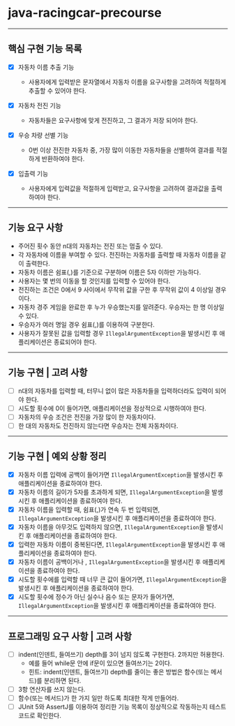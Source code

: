 # java-racingcar-precourse

***

## 핵심 구현 기능 목록

- [x] 자동차 이름 추출 기능
    - 사용자에게 입력받은 문자열에서 자동차 이름을 요구사항을 고려하여 적절하게 추출할 수 있어야 한다.

- [x] 자동차 전진 기능
    - 자동차들은 요구사항에 맞게 전진하고, 그 결과가 저장 되어야 한다.

- [x] 우승 차량 선별 기능
    - 0번 이상 전진한 자동차 중, 가장 많이 이동한 자동차들을 선별하여 결과를 적절하게 반환하여야 한다.

- [x] 입출력 기능
    - 사용자에게 입력값을 적절하게 입력받고, 요구사항을 고려하여 결과값을 출력하여야 한다.

***

## 기능 요구 사항

- 주어진 횟수 동안 n대의 자동차는 전진 또는 멈출 수 있다.
- 각 자동차에 이름을 부여할 수 있다. 전진하는 자동차를 출력할 때 자동차 이름을 같이 출력한다.
- 자동차 이름은 쉼표(,)를 기준으로 구분하며 이름은 5자 이하만 가능하다.
- 사용자는 몇 번의 이동을 할 것인지를 입력할 수 있어야 한다.
- 전진하는 조건은 0에서 9 사이에서 무작위 값을 구한 후 무작위 값이 4 이상일 경우이다.
- 자동차 경주 게임을 완료한 후 누가 우승했는지를 알려준다. 우승자는 한 명 이상일 수 있다.
- 우승자가 여러 명일 경우 쉼표(,)를 이용하여 구분한다.
- 사용자가 잘못된 값을 입력할 경우 `IllegalArgumentException`을 발생시킨 후 애플리케이션은 종료되어야 한다.

***

## 기능 구현 | 고려 사항

- [ ] n대의 자동차를 입력할 때, 터무니 없이 많은 자동차들을 입력하더라도 입력이 되어야 한다.
- [ ] 시도할 횟수에 0이 들어가면, 애플리케이션을 정상적으로 시행하여야 한다.
- [ ] 자동차의 우승 조건은 전진을 가장 많이 한 자동차이다.
- [ ] 한 대의 자동차도 전진하지 않는다면 우승자는 전체 자동차이다.

***

## 기능 구현 | 예외 상황 정리

- [x] 자동차 이름 입력에 공백이 들어가면 `IllegalArgumentException`을 발생시킨 후 애플리케이션을 종료하여야 한다.
- [x] 자동차 이름의 길이가 5자를 초과하게 되면, `IllegalArgumentException`을 발생시킨 후 애플리케이션을 종료하여야 한다.
- [x] 자동차 이름을 입력할 때, 쉼표(,)가 연속 두 번 입력되면, `IllegalArgumentException`을 발생시킨 후 애플리케이션을 종료하여야 한다.
- [x] 자동차 이름을 아무것도 입력하지 않으면, `IllegalArgumentException`을 발생시킨 후 애플리케이션을 종료하여야 한다.
- [x] 입력한 자동차 이름이 중복된다면, `IllegalArgumentException`을 발생시킨 후 애플리케이션을 종료하여야 한다.
- [x] 자동차 이름이 공백이거나 , `IllegalArgumentException`을 발생시킨 후 애플리케이션을 종료하여야 한다.
- [x] 시도할 횟수에를 입력할 때 너무 큰 값이 들어가면, `IllegalArgumentException`을 발생시킨 후 애플리케이션을 종료하여야 한다.
- [x] 시도할 횟수에 정수가 아닌 실수나 음수 또는 문자가 들어가면, `IllegalArgumentException`을 발생시킨 후 애플리케이션을 종료하여야 한다.

***

## 프로그래밍 요구 사항 | 고려 사항

- [ ] indent(인덴트, 들여쓰기) depth를 3이 넘지 않도록 구현한다. 2까지만 허용한다.
    - 예를 들어 while문 안에 if문이 있으면 들여쓰기는 2이다.
    - 힌트: indent(인덴트, 들여쓰기) depth를 줄이는 좋은 방법은 함수(또는 메서드)를 분리하면 된다.
- [ ] 3항 연산자를 쓰지 않는다.
- [ ] 함수(또는 메서드)가 한 가지 일만 하도록 최대한 작게 만들어라.
- [ ] JUnit 5와 AssertJ를 이용하여 정리한 기능 목록이 정상적으로 작동하는지 테스트 코드로 확인한다.